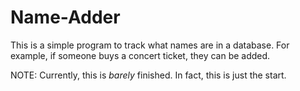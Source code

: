# Name-Adder
This is a simple program to track what names are in a database. For example, if someone buys a concert ticket, they can be added. 

NOTE: Currently, this is *barely* finished. In fact, this is just the start. 
